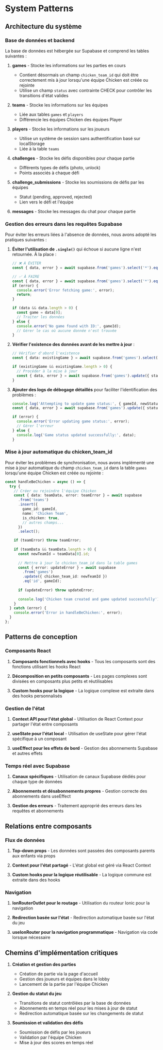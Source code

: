 # System Patterns

## Architecture du système

### Base de données et backend

La base de données est hébergée sur Supabase et comprend les tables suivantes :

1. **games** - Stocke les informations sur les parties en cours
   - Contient désormais un champ `chicken_team_id` qui doit être correctement mis à jour lorsqu'une équipe Chicken est créée ou rejointe
   - Utilise un champ `status` avec contrainte CHECK pour contrôler les transitions d'état valides

2. **teams** - Stocke les informations sur les équipes
   - Liée aux tables `games` et `players`
   - Différencie les équipes Chicken des équipes Player

3. **players** - Stocke les informations sur les joueurs
   - Utilise un système de session sans authentification basé sur localStorage
   - Liée à la table `teams`

4. **challenges** - Stocke les défis disponibles pour chaque partie
   - Différents types de défis (photo, unlock)
   - Points associés à chaque défi

5. **challenge_submissions** - Stocke les soumissions de défis par les équipes
   - Statut (pending, approved, rejected)
   - Lien vers le défi et l'équipe

6. **messages** - Stocke les messages du chat pour chaque partie

### Gestion des erreurs dans les requêtes Supabase

Pour éviter les erreurs liées à l'absence de données, nous avons adopté les pratiques suivantes :

1. **Éviter l'utilisation de `.single()`** qui échoue si aucune ligne n'est retournée. À la place :
   ```typescript
   // ❌ À ÉVITER
   const { data, error } = await supabase.from('games').select('*').eq('id', gameId).single();
   
   // ✅ À FAIRE
   const { data, error } = await supabase.from('games').select('*').eq('id', gameId);
   if (error) {
     console.error('Error fetching game:', error);
     return;
   }
   
   if (data && data.length > 0) {
     const game = data[0];
     // Traiter les données
   } else {
     console.error('No game found with ID:', gameId);
     // Gérer le cas où aucune donnée n'est trouvée
   }
   ```

2. **Vérifier l'existence des données avant de les mettre à jour** :
   ```typescript
   // Vérifier d'abord l'existence
   const { data: existingGame } = await supabase.from('games').select('id').eq('id', gameId);
   
   if (existingGame && existingGame.length > 0) {
     // Procéder à la mise à jour
     const { data, error } = await supabase.from('games').update({ status: 'in_progress' }).eq('id', gameId);
   }
   ```

3. **Ajouter des logs de débogage détaillés** pour faciliter l'identification des problèmes :
   ```typescript
   console.log('Attempting to update game status:', { gameId, newStatus });
   const { data, error } = await supabase.from('games').update({ status: newStatus }).eq('id', gameId);
   
   if (error) {
     console.error('Error updating game status:', error);
     // Gérer l'erreur
   } else {
     console.log('Game status updated successfully:', data);
   }
   ```

### Mise à jour automatique du chicken_team_id

Pour éviter les problèmes de synchronisation, nous avons implémenté une mise à jour automatique du champ `chicken_team_id` dans la table `games` lorsqu'une équipe Chicken est créée ou rejointe :

```typescript
const handleBeChicken = async () => {
  try {
    // Créer ou rejoindre l'équipe Chicken
    const { data: teamData, error: teamError } = await supabase
      .from('teams')
      .insert({
        game_id: gameId,
        name: 'Chicken Team',
        is_chicken: true,
        // autres champs...
      })
      .select();

    if (teamError) throw teamError;
    
    if (teamData && teamData.length > 0) {
      const newTeamId = teamData[0].id;
      
      // Mettre à jour le chicken_team_id dans la table games
      const { error: updateError } = await supabase
        .from('games')
        .update({ chicken_team_id: newTeamId })
        .eq('id', gameId);
        
      if (updateError) throw updateError;
      
      console.log('Chicken team created and game updated successfully');
    }
  } catch (error) {
    console.error('Error in handleBeChicken:', error);
  }
};
```

## Patterns de conception

### Composants React

1. **Composants fonctionnels avec hooks** - Tous les composants sont des fonctions utilisant les hooks React

2. **Décomposition en petits composants** - Les pages complexes sont divisées en composants plus petits et réutilisables

3. **Custom hooks pour la logique** - La logique complexe est extraite dans des hooks personnalisés

### Gestion de l'état

1. **Context API pour l'état global** - Utilisation de React Context pour partager l'état entre composants

2. **useState pour l'état local** - Utilisation de useState pour gérer l'état spécifique à un composant

3. **useEffect pour les effets de bord** - Gestion des abonnements Supabase et autres effets

### Temps réel avec Supabase

1. **Canaux spécifiques** - Utilisation de canaux Supabase dédiés pour chaque type de données

2. **Abonnements et désabonnements propres** - Gestion correcte des abonnements dans useEffect

3. **Gestion des erreurs** - Traitement approprié des erreurs dans les requêtes et abonnements

## Relations entre composants

### Flux de données

1. **Top-down props** - Les données sont passées des composants parents aux enfants via props

2. **Context pour l'état partagé** - L'état global est géré via React Context

3. **Custom hooks pour la logique réutilisable** - La logique commune est extraite dans des hooks

### Navigation

1. **IonRouterOutlet pour le routage** - Utilisation du routeur Ionic pour la navigation

2. **Redirection basée sur l'état** - Redirection automatique basée sur l'état du jeu

3. **useIonRouter pour la navigation programmatique** - Navigation via code lorsque nécessaire

## Chemins d'implémentation critiques

1. **Création et gestion des parties**
   - Création de partie via la page d'accueil
   - Gestion des joueurs et équipes dans le lobby
   - Lancement de la partie par l'équipe Chicken

2. **Gestion du statut du jeu**
   - Transitions de statut contrôlées par la base de données
   - Abonnements en temps réel pour les mises à jour de statut
   - Redirection automatique basée sur les changements de statut

3. **Soumission et validation des défis**
   - Soumission de défis par les joueurs
   - Validation par l'équipe Chicken
   - Mise à jour des scores en temps réel 